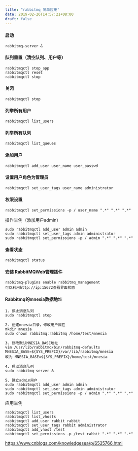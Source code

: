 ```yaml
---
title: "rabbitmq 简单应用"
date: 2019-02-26T14:57:21+08:00
draft: false
---
```


#### 启动
```
rabbitmq-server &
```

#### 队列重置（清空队列、用户等）
```
rabbitmqctl stop_app
rabbitmqctl reset
rabbitmqctl stop
```
#### 关闭
```
rabbitmqctl stop
```
#### 列举所有用户
```
rabbitmqctl list_users
```
#### 列举所有队列
```
rabbitmqctl list_queues
```
#### 添加用户
```
rabbitmqctl add_user user_name user_passwd
```
#### 设置用户角色为管理员
```
rabbitmqctl set_user_tags user_name administrator
```
#### 权限设置
```
rabbitmqctl set_permissions -p / user_name ".*" ".*" ".*"
```
操作举例（添加用户admin）
```
sudo rabbitmqctl add_user admin admin
sudo rabbitmqctl set_user_tags admin administrator
sudo rabbitmqctl set_permissions -p / admin ".*" ".*" ".*"
```
#### 查看状态
```
rabbitmqctl status
```
#### 安装 RabbitMQWeb管理插件
```
rabbitmq-plugins enable rabbitmq_management 
可以利用http://ip:15672查看界面状态
```
#### Rabbitmq的mnesia数据地址
```
1. 停止消息队列
sudo rabbitmqctl stop 

2. 创建mnesia目录，修改用户属性
mkdir mnesia
sudo chown rabbitmq:rabbitmq /home/test/mnesia

3. 修改默认MNESIA_BASE地址
vim /usr/lib/rabbitmq/bin/rabbitmq-defaults
MNESIA_BASE=${SYS_PREFIX}/var/lib/rabbitmq/mnesia
改为 MNESIA_BASE=${SYS_PREFIX}/home/test/mnesia

4. 启动消息队列
sudo rabbitmq-server &

5. 建立admin用户
sudo rabbitmqctl add_user admin admin
sudo rabbitmqctl set_user_tags admin administrator
sudo rabbitmqctl set_permissions -p / admin ".*" ".*" ".*"
```

应用举例
```
rabbitmqctl list_users
rabbitmqctl list_vhosts
rabbitmqctl add_user rabbit rabbit
rabbitmqctl set_user_tags rabbit administrator
rabbitmqctl add_vhost /test
rabbitmqctl set_permissions -p /test rabbit ".*" ".*" ".*"
```


https://www.cnblogs.com/knowledgesea/p/6535766.html
